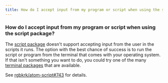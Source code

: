 ```yaml
---
title: How do I accept input from my program or script when using the script package?
---
```

### How do I accept input from my program or script when using the script package?

The [script package](https://atom.io/packages/script) doesn't support accepting input from the user in the scripts it runs. The option with the best chance of success is to run the script or program from the terminal that comes with your operating system. If that isn't something you want to do, you could try one of the many [terminal packages](https://atom.io/packages/search?q=terminal) that are available.

See [rgbkrk/atom-script#743](https://github.com/rgbkrk/atom-script/issues/743) for details.

